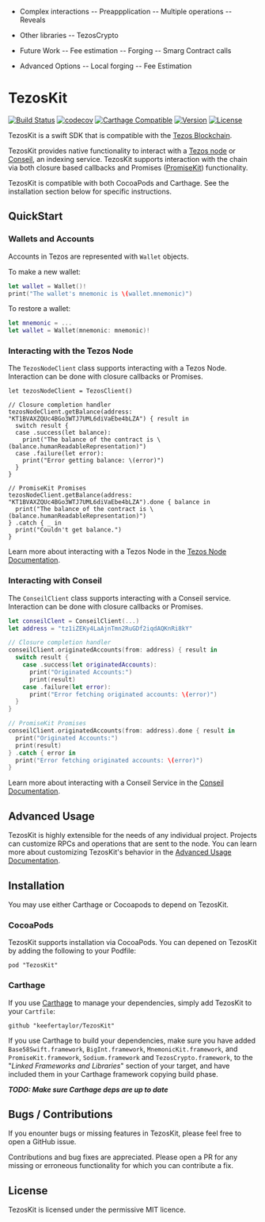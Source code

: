 - Complex interactions
-- Preappplication
-- Multiple operations
-- Reveals 

- Other libraries
-- TezosCrypto

- Future Work
-- Fee estimation
-- Forging
-- Smarg Contract calls

- Advanced Options
-- Local forging
-- Fee Estimation

# TezosKit 

[![Build Status](https://travis-ci.org/keefertaylor/TezosKit.svg?branch=master)](https://travis-ci.org/keefertaylor/TezosKit)
[![codecov](https://codecov.io/gh/keefertaylor/TezosKit/branch/master/graph/badge.svg)](https://codecov.io/gh/keefertaylor/TezosKit)
[![Carthage Compatible](https://img.shields.io/badge/Carthage-compatible-4BC51D.svg?style=flat)](https://github.com/Carthage/Carthage)
[![Version](https://img.shields.io/cocoapods/v/TezosKit.svg?style=flat)](http://cocoapods.org/pods/TezosKit)
[![License](https://img.shields.io/cocoapods/l/TezosKit.svg?style=flat)](http://cocoapods.org/pods/TezosKit)

TezosKit is a swift SDK that is compatible with the [Tezos Blockchain](https://tezos.com).

TezosKit provides native functionality to interact with a [Tezos node]() or [Conseil](), an indexing service. TezosKit supports interaction with the chain via both closure based callbacks and Promises ([PromiseKit]()) functionality.

TezosKit is compatible with both CocoaPods and Carthage. See the installation section below for specific instructions.
 
## QuickStart

### Wallets and Accounts
Accounts in Tezos are represented with `Wallet` objects.

To make a new wallet:
```swift
let wallet = Wallet()!
print("The wallet's mnemonic is \(wallet.mnemonic)")
```

To restore a wallet:
```swift
let mnemonic = ...
let wallet = Wallet(mnemonic: mnemonic)!
```

### Interacting with the Tezos Node
The `TezosNodeClient` class supports interacting with a Tezos Node. Interaction can be done with closure callbacks or Promises.

```
let tezosNodeClient = TezosClient()

// Closure completion handler
tezosNodeClient.getBalance(address: "KT1BVAXZQUc4BGo3WTJ7UML6diVaEbe4bLZA") { result in
  switch result {
  case .success(let balance):
    print("The balance of the contract is \(balance.humanReadableRepresentation)")
  case .failure(let error):
    print("Error getting balance: \(error)")
  }
}

// PromiseKit Promises
tezosNodeClient.getBalance(address: "KT1BVAXZQUc4BGo3WTJ7UML6diVaEbe4bLZA").done { balance in
  print("The balance of the contract is \(balance.humanReadableRepresentation)")
} .catch { _ in
  print("Couldn't get balance.")
}
```

Learn more about interacting with a Tezos Node in the [Tezos Node Documentation]().

### Interacting with Conseil
The `ConseilClient` class supports interacting with a Conseil service. Interaction can be done with closure callbacks or Promises.

```swift
let conseilClent = ConseilClient(...)
let address = "tz1iZEKy4LaAjnTmn2RuGDf2iqdAQKnRi8kY"

// Closure completion handler
conseilClient.originatedAccounts(from: address) { result in
  switch result {
    case .success(let originatedAccounts):
      print("Originated Accounts:")
      print(result)
    case .failure(let error):
      print("Error fetching originated accounts: \(error)")
  }
}

// PromiseKit Promises
conseilClient.originatedAccounts(from: address).done { result in
  print("Originated Accounts:")
  print(result)
} .catch { error in
  print("Error fetching originated accounts: \(error)")
}
```

Learn more about interacting with a Conseil Service in the [Conseil Documentation]().
## Advanced Usage
TezosKit is highly extensible for the needs of any individual project. Projects can customize RPCs and operations that are sent to the node. You can learn more about customizing TezosKit's behavior in the [Advanced Usage Documentation]().
## Installation
You may use either Carthage or Cocoapods to depend on TezosKit.
### CocoaPods
TezosKit supports installation via CocoaPods. You can depened on TezosKit by adding the following to your Podfile:
```
pod "TezosKit"
```
### Carthage
If you use [Carthage](https://github.com/Carthage/Carthage) to manage your dependencies, simply add
TezosKit to your `Cartfile`:
```
github "keefertaylor/TezosKit"
```
If you use Carthage to build your dependencies, make sure you have added `Base58Swift.framework`, `BigInt.framework`, `MnemonicKit.framework`,  and `PromiseKit.framework`, `Sodium.framework` and `TezosCrypto.framework`, to the "_Linked Frameworks and Libraries_" section of your target, and have included them in your Carthage framework copying build phase.
 
***TODO: Make sure Carthage deps are up to date*** 
## Bugs / Contributions
If you enounter bugs or missing features in TezosKit, please feel free to open a GitHub issue.

Contributions and bug fixes are appreciated. Please open a PR for any missing or erroneous functionality for which you can contribute a fix. 
## License
TezosKit is licensed under the permissive MIT licence. 